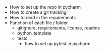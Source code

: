 * How to set up the repo in pycharm
* How to create a git tracking
* How to read in the requirements
* Function of each file / folder
  * gitignore, requirements, license, readme
  * python_template
  * tests
    * how to set up pytest in pycharm